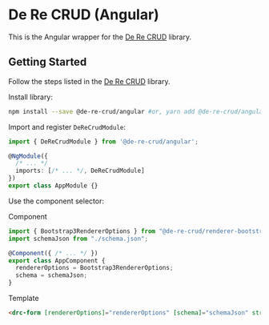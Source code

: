 # De Re CRUD (Angular)

This is the Angular wrapper for the [De Re CRUD](https://github.com/DeReCRUD/de-re-crud) library.

## Getting Started

Follow the steps listed in the [De Re CRUD](https://github.com/DeReCRUD/de-re-crud) library.

Install library:

```bash
npm install --save @de-re-crud/angular #or, yarn add @de-re-crud/angular
```

Import and register `DeReCrudModule`:

```typescript
import { DeReCrudModule } from '@de-re-crud/angular';

@NgModule({
  /* ... */
  imports: [/* ... */, DeReCrudModule]
})
export class AppModule {}
```

Use the component selector:

Component

```typescript
import { Bootstrap3RendererOptions } from "@de-re-crud/renderer-bootstrap3";
import schemaJson from "./schema.json";

@Component({ /* ... */ })
export class AppComponent {
  rendererOptions = Bootstrap3RendererOptions;
  schema = schemaJson;
}
```

Template

```html
<drc-form [rendererOptions]="rendererOptions" [schema]="schemaJson" struct="struct" submitForm="onSubmit($event)">
```
